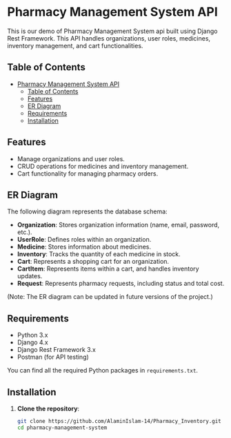 # Pharmacy Management System API

This is our demo of Pharmacy Management System api built using Django Rest Framework. This API handles organizations, user roles, medicines, inventory management, and cart functionalities. 

## Table of Contents

- [Pharmacy Management System API](#pharmacy-management-system-api)
  - [Table of Contents](#table-of-contents)
  - [Features](#features)
  - [ER Diagram](#er-diagram)
  - [Requirements](#requirements)
  - [Installation](#installation)

## Features

- Manage organizations and user roles.
- CRUD operations for medicines and inventory management.
- Cart functionality for managing pharmacy orders.


## ER Diagram

The following diagram represents the database schema:

- **Organization**: Stores organization information (name, email, password, etc.).
- **UserRole**: Defines roles within an organization.
- **Medicine**: Stores information about medicines.
- **Inventory**: Tracks the quantity of each medicine in stock.
- **Cart**: Represents a shopping cart for an organization.
- **CartItem**: Represents items within a cart, and handles inventory updates.
- **Request**: Represents pharmacy requests, including status and total cost.

(Note: The ER diagram can be updated in future versions of the project.)

## Requirements

- Python 3.x
- Django 4.x
- Django Rest Framework 3.x
- Postman (for API testing)
  
You can find all the required Python packages in `requirements.txt`.

## Installation

1. **Clone the repository**:
   ```bash
   git clone https://github.com/AlaminIslam-14/Pharmacy_Inventory.git
   cd pharmacy-management-system
 